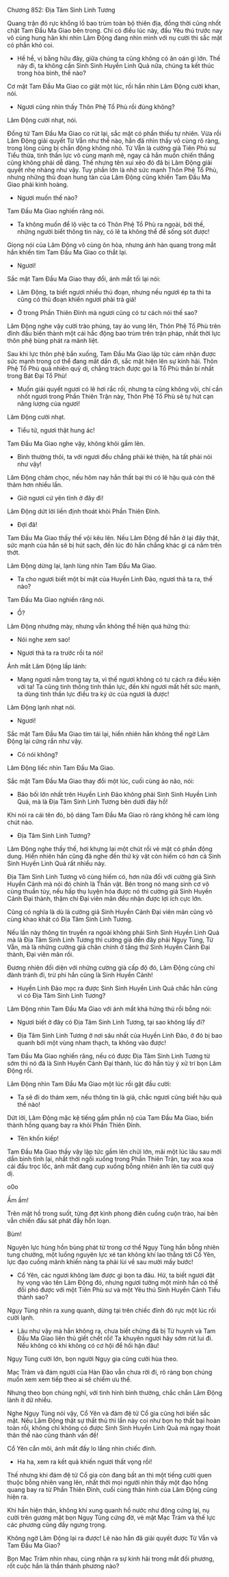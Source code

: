 




Chương 852: Địa Tâm Sinh Linh Tương


Quang trận đỏ rực khổng lồ bao trùm toàn bộ thiên địa, đồng thời cũng nhốt chặt Tam Đầu Ma Giao bên trong. Chỉ có điều lúc này, đầu Yêu thú trước nay vô cùng hung hãn khi nhìn Lâm Động đang nhìn mình với nụ cười thì sắc mặt có phần khó coi.

- Hề hề, vị bằng hữu đây, giữa chúng ta cũng không có ân oán gì lớn. Thế này đi, ta không cần Sinh Sinh Huyền Linh Quả nữa, chúng ta kết thúc trong hòa bình, thế nào?

Cơ mặt Tam Đầu Ma Giao co giật một lúc, rồi hắn nhìn Lâm Động cười khan, nói.

- Ngươi cũng nhìn thấy Thôn Phệ Tổ Phù rồi đúng không?

Lâm Động cười nhạt, nói.

Đồng tử Tam Đầu Ma Giao co rút lại, sắc mặt có phần thiếu tự nhiên. Vừa rồi Lâm Động giải quyết Từ Vẫn như thế nào, hắn đã nhìn thấy vô cùng rõ ràng, trong lòng cũng bị chấn động không nhỏ. Từ Vẫn là cường giả Tiên Phù sư Tiểu thừa, tinh thần lực vô cùng mạnh mẽ, ngay cả hắn muốn chiến thắng cũng không phải dễ dàng. Thế nhưng tên xui xẻo đó đã bị Lâm Động giải quyết nhẹ nhàng như vậy. Tuy phần lớn là nhờ sức mạnh Thôn Phệ Tổ Phù, nhưng những thủ đoạn hung tàn của Lâm Động cũng khiến Tam Đầu Ma Giao phải kinh hoàng.

- Ngươi muốn thế nào?

Tam Đầu Ma Giao nghiến răng nói.

- Ta không muốn để lộ việc ta có Thôn Phệ Tổ Phù ra ngoài, bởi thế, những người biết thông tin này, có lẽ ta không thể để sống sót được!

Giọng nói của Lâm Động vô cùng ôn hòa, nhưng ánh hàn quang trong mắt hắn khiến tim Tam Đầu Ma Giao co thắt lại.

- Ngươi!

Sắc mặt Tam Đầu Ma Giao thay đổi, ánh mắt tối lại nói:

- Lâm Động, ta biết ngươi nhiều thủ đoạn, nhưng nếu ngươi ép ta thì ta cũng có thủ đoạn khiến ngươi phải trả giá!

- Ở trong Phần Thiên Đỉnh mà ngươi cũng có tư cách nói thế sao?

Lâm Động nghe vậy cười trào phúng, tay áo vung lên, Thôn Phệ Tổ Phù trên đỉnh đầu biến thành một cái hắc động bao trùm trên trận pháp, nhất thời lực thôn phệ bùng phát ra mãnh liệt.

Sau khi lực thôn phệ bắn xuống, Tam Đầu Ma Giao lập tức cảm nhận được sức mạnh trong cơ thể đang mất dần đi, sắc mặt hiện lên sự kinh hãi. Thôn Phệ Tổ Phù quả nhiên quỷ dị, chẳng trách được gọi là Tổ Phù thần bí nhất trong Bát Đại Tổ Phù!

- Muốn giải quyết ngươi có lẽ hơi rắc rối, nhưng ta cũng không vội, chỉ cần nhốt ngươi trong Phần Thiên Trận này, Thôn Phệ Tổ Phù sẽ tự hút cạn năng lượng của ngươi!

Lâm Động cười nhạt.

- Tiểu tử, ngươi thật hung ác!

Tam Đầu Ma Giao nghe vậy, không khỏi gầm lên.

- Bình thường thôi, ta với ngươi đều chẳng phải kẻ thiện, hà tất phải nói như vậy!

Lâm Động châm chọc, nếu hôm nay hắn thất bại thì có lẽ hậu quả còn thê thảm hơn nhiều lần.

- Giờ ngươi cứ yên tĩnh ở đây đi!

Lâm Động dứt lời liền định thoát khỏi Phần Thiên Đỉnh.

- Đợi đã!

Tam Đầu Ma Giao thấy thế vội kêu lên. Nếu Lâm Động để hắn ở lại đây thật, sức mạnh của hắn sẽ bị hút sạch, đến lúc đó hắn chẳng khác gì cá nằm trên thớt.

Lâm Động dừng lại, lạnh lùng nhìn Tam Đầu Ma Giao.

- Ta cho ngươi biết một bí mật của Huyền Linh Đảo, ngươi thả ta ra, thế nào?

Tam Đầu Ma Giao nghiến răng nói.

- Ồ?

Lâm Động nhướng mày, nhưng vẫn không thể hiện quá hứng thú:

- Nói nghe xem sao!

- Ngươi thả ta ra trước rồi ta nói!

Ánh mắt Lâm Động lấp lánh:

- Mạng ngươi nằm trong tay ta, vì thế ngươi không có tư cách ra điều kiện với ta! Ta cũng tinh thông tinh thần lực, đến khi ngươi mất hết sức mạnh, ta dùng tinh thần lực điều tra ký ức của ngươi là được!

Lâm Động lạnh nhạt nói.

- Ngươi!

Sắc mặt Tam Đầu Ma Giao tím tái lại, hiển nhiên hắn không thể ngờ Lâm Động lại cứng rắn như vậy.

- Có nói không?

Lâm Động liếc nhìn Tam Đầu Ma Giao.

Sắc mặt Tam Đầu Ma Giao thay đổi một lúc, cuối cùng ảo não, nói:

- Bảo bối lớn nhất trên Huyền Linh Đảo không phải Sinh Sinh Huyền Linh Quả, mà là Địa Tâm Sinh Linh Tương bên dưới đáy hồ!

Khi nói ra cái tên đó, bộ dáng Tam Đầu Ma Giao rõ ràng không hề cam lòng chút nào.

- Địa Tâm Sinh Linh Tương?

Lâm Động nghe thấy thế, hơi khựng lại một chút rồi vẻ mặt có phần động dung. Hiển nhiên hắn cũng đã nghe đến thứ kỳ vật còn hiếm có hơn cả Sinh Sinh Huyền Linh Quả rất nhiều này.

Địa Tâm Sinh Linh Tương vô cùng hiếm có, hơn nữa đối với cường giả Sinh Huyền Cảnh mà nói đó chính là Thần vật. Bên trong nó mang sinh cơ vô cùng thuần túy, nếu hấp thụ luyện hóa được nó thì cường giả Sinh Huyền Cảnh Đại thành, thậm chí Đại viên mãn đều nhận được lợi ích cực lớn.

Cũng có nghĩa là dù là cường giả Sinh Huyền Cảnh Đại viên mãn cũng vô cùng khao khát có Địa Tâm Sinh Linh Tương.

Nếu lần này thông tin truyền ra ngoài không phải Sinh Sinh Huyền Linh Quả mà là Địa Tâm Sinh Linh Tương thì cường giả đến đây phải Ngụy Tùng, Từ Vẫn, mà là những cường giả chân chính ở tầng thứ Sinh Huyền Cảnh Đại thành, Đại viên mãn rồi.

Đương nhiên đối diện với những cường giả cấp độ đó, Lâm Động cũng chỉ đành tránh đi, trừ phi hắn cũng là Sinh Huyền Cảnh!

- Huyền Linh Đảo mọc ra được Sinh Sinh Huyền Linh Quả chắc hẳn cũng vì có Địa Tâm Sinh Linh Tương?

Lâm Động nhìn Tam Đầu Ma Giao với ánh mắt khá hứng thú rồi bỗng nói:

- Ngươi biết ở đây có Địa Tâm Sinh Linh Tương, tại sao không lấy đi?

- Địa Tâm Sinh Linh Tương ở nơi sâu nhất của Huyền Linh Đảo, ở đó bị bao quanh bởi một vùng nham thạch, ta không vào được!

Tam Đầu Ma Giao nghiến răng, nếu có được Địa Tâm Sinh Linh Tương từ sớm thì nó đã là Sinh Huyền Cảnh Đại thành, lúc đó hắn tùy ý xử trí bọn Lâm Động rồi.

Lâm Động nhìn Tam Đầu Ma Giao một lúc rồi gật đầu cười:

- Ta sẽ đi do thám xem, nếu thông tin là giả, chắc ngươi cũng biết hậu quả thế nào!

Dứt lời, Lâm Động mặc kệ tiếng gầm phẫn nộ của Tam Đầu Ma Giao, biến thành hồng quang bay ra khỏi Phần Thiên Đỉnh.

- Tên khốn kiếp!

Tam Đầu Ma Giao thấy vậy lập tức gầm lên chửi lớn, mãi một lúc lâu sau mới dần bình tĩnh lại, nhất thời ngồi xuống trong Phần Thiên Trận, tay xoa xoa cái đầu trọc lốc, ánh mắt đang cụp xuống bỗng nhiên ánh lên tia cười quỷ dị.

o0o

Ầm ầm!

Trên mặt hồ trong suốt, từng đợt kình phong điên cuồng cuộn trào, hai bên vẫn chiến đấu sát phát đầy hỗn loạn.

Bùm!

Nguyên lực hùng hồn bùng phát từ trong cơ thể Ngụy Tùng hắn bỗng nhiên tung chưởng, một luồng nguyên lực xé tan không khí lao thẳng tới Cổ Yên, lực đạo cuồng mãnh khiến nàng ta phải lùi về sau mười mấy bước!

- Cổ Yên, các ngươi không làm được gì bọn ta đâu. Hừ, ta biết ngươi đặt hy vọng vào tên Lâm Động đó, nhưng ngươi tưởng một mình hắn có thể đối phó được với một Tiên Phù sư và một Yêu thú Sinh Huyền Cảnh Tiểu thành sao?

Ngụy Tùng nhìn ra xung quanh, dừng tại trên chiếc đỉnh đỏ rực một lúc rồi cười lạnh.

- Lâu như vậy mà hắn không ra, chưa biết chừng đã bị Từ huynh và Tam Đầu Ma Giao liên thủ giết chết rồi! Ta khuyên ngươi hãy sớm rút lui đi. Nếu không có khi không có cơ hội để hối hận đâu!

Ngụy Tùng cười lớn, bọn người Ngụy gia cũng cười hùa theo.

Mạc Trảm và đám người của Hàn Đào vẫn chưa rời đi, rõ ràng bọn chúng muốn xem xem tiếp theo ai sẽ chiếm ưu thế.

Nhưng theo bọn chúng nghĩ, với tình hình bình thường, chắc chắn Lâm Động lành ít dữ nhiều.

Nghe Ngụy Tùng nói vậy, Cổ Yên và đám đệ tử Cổ gia cũng hơi biến sắc mặt. Nếu Lâm Động thật sự thất thủ thì lần này coi như bọn họ thất bại hoàn toàn rồi, không chỉ không có được Sinh Sinh Huyền Linh Quả mà ngay thoát thân thế nào cũng thành vấn đề!

Cổ Yên cắn môi, ánh mắt đầy lo lắng nhìn chiếc đỉnh.

- Ha ha, xem ra kết quả khiến ngươi thất vọng rồi!

Thế nhưng khi đám đệ tử Cổ gia còn đang bất an thì một tiếng cười quen thuộc bỗng nhiên vang lên, nhất thời mọi người nhìn thấy một đạo hồng quang bay ra từ Phần Thiên Đỉnh, cuối cùng thân hình của Lâm Động cũng hiện ra.

Khi hắn hiện thân, không khí xung quanh hồ nước như đông cứng lại, nụ cười trên gương mặt bọn Ngụy Tùng cứng đờ, vẻ mặt Mạc Trảm và thế lực các phương cũng đầy ngưng trọng.

Không ngờ Lâm Động lại ra được! Lẽ nào hắn đã giải quyết được Từ Vẫn và Tam Đầu Ma Giao?

Bọn Mạc Trảm nhìn nhau, cùng nhận ra sự kinh hãi trong mắt đối phương, rốt cuộc hắn là thần thánh phương nào?




